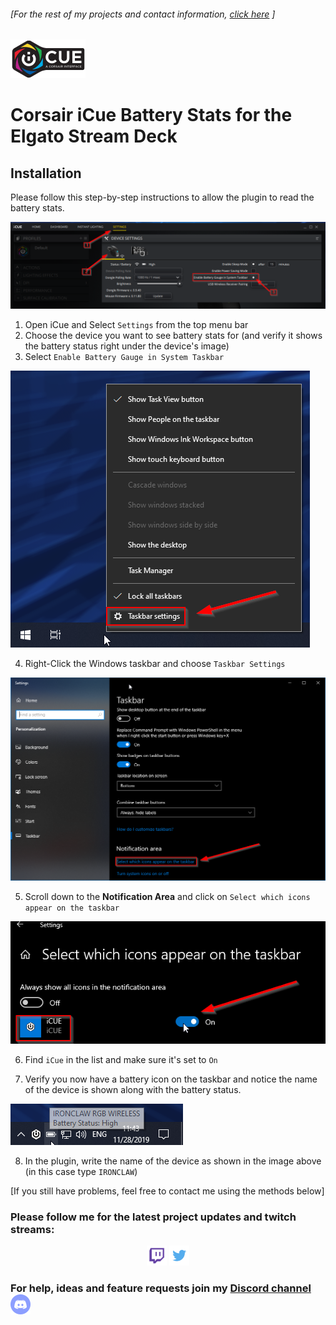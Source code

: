###### [For the rest of my projects and contact information, [click here](https://barraider.com) ]

<img src="/images/icuelogo.png" width="120"/>   

# Corsair iCue Battery Stats for the Elgato Stream Deck  

## Installation
Please follow this step-by-step instructions to allow the plugin to read the battery stats.

<img src="/images/icue1.png"/> 

1. Open iCue and Select `Settings` from the top menu bar
2. Choose the device you want to see battery stats for (and verify it shows the battery status right under the device's image)
3. Select `Enable Battery Gauge in System Taskbar`

<img src="/images/icue2.png"/> 

4. Right-Click the Windows taskbar and choose `Taskbar Settings`

<img src="/images/icue3.png"/> 

5. Scroll down to the **Notification Area** and click on `Select which icons appear on the taskbar`

<img src="/images/icue4.png"/> 

6. Find `iCue` in the list and make sure it's set to `On`

7. Verify you now have a battery icon on the taskbar and notice the name of the device is shown along with the battery status.

<img src="/images/icue5.png"/> 

8. In the plugin, write the name of the device as shown in the image above (in this case type `IRONCLAW`)

[If you still have problems, feel free to contact me using the methods below]

### Please follow me for the latest project updates and twitch streams:  
<div align="center">
<a href="https://www.twitch.tv/barraider/" alt="@BarRaider"><img src="/images/twitch.png" height="32" width="32"/></a> 
<a href="https://twitter.com/realBarRaider" alt="@realBarRaider"><img src="/images/brtwit.png" height="32" width="32"/></a> 
</div>

### For help, ideas and feature requests join my [Discord channel](http://discord.barraider.com) <a href="http://discord.barraider.com"><img src="/images/discord.png" class="discord-img" height="32" width="32"></a>


